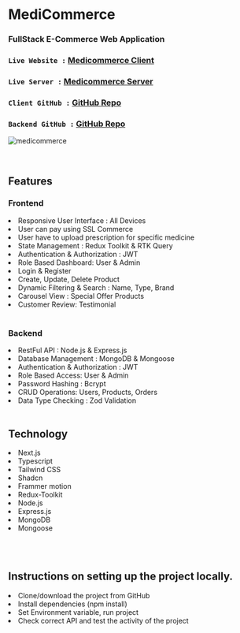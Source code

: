 
# MediCommerce 
### FullStack E-Commerce Web Application


### `Live Website :` [Medicommerce Client](https://medicommerce-client.vercel.app)
### `Live Server :` [Medicommerce Server](https://medimart-server-three.vercel.app/api)
### `Client GitHub :` [GitHub Repo](https://github.com/smn-riaz/medimart-6-mediCommerce-client)
### `Backend GitHub :` [GitHub Repo](https://github.com/smn-riaz/medimart-6-mediCommerce-server)


![medicommerce](https://github.com/user-attachments/assets/21419087-1e0b-42cf-bb40-e0bea891b62f)

<br>
<h2>Features</h2>
<h3>Frontend</h3>
<li>Responsive User Interface : All Devices</li>
<li>User can pay using SSL Commerce</li>
<li>User have to upload prescription for specific medicine</li>
<li>State Management : Redux Toolkit & RTK Query</li>
<li>Authentication & Authorization : JWT</li>
<li>Role Based Dashboard: User & Admin</li>
<li>Login & Register</li>
<li>Create, Update, Delete Product</li>
<li>Dynamic Filtering & Search : Name, Type, Brand</li>
<li>Carousel View : Special Offer Products</li>
<li>Customer Review: Testimonial</li>

<br >

<h3>Backend</h3>
<li>RestFul API : Node.js & Express.js</li>
<li>Database Management : MongoDB & Mongoose</li>
<li>Authentication & Authorization : JWT</li>
<li>Role Based Access: User & Admin</li>
<li>Password Hashing : Bcrypt</li>
<li>CRUD Operations: Users, Products, Orders</li>
<li>Data Type Checking : Zod Validation</li>

<br>

<h2>Technology</h2>
<li>Next.js</li>
<li>Typescript</li>
<li>Tailwind CSS</li>
<li>Shadcn</li>
<li>Frammer motion</li>
<li>Redux-Toolkit</li>
<li>Node.js</li>
<li>Express.js</li>
<li>MongoDB</li>
<li>Mongoose</li>


<br><br>
<h2>Instructions on setting up the project locally.</h2>
<li>Clone/download the project from GitHub </li>
<li>Install dependencies (npm install) </li>
<li>Set Environment variable, run project</li>
<li>Check correct API and test the activity of the project</li>


